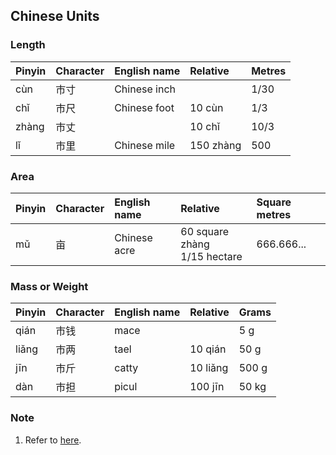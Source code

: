 ## Chinese Units

### Length

|Pinyin|Character|English name|Relative |Metres |
|:-----|:--------|:-----------|:--------|:------|
|cùn   |市寸     |Chinese inch|         |1/30   |
|chǐ   |市尺     |Chinese foot|10 cùn   |1/3    |
|zhàng |市丈     |            |10 chǐ   |10/3   |
|lǐ    |市里     |Chinese mile|150 zhàng|500    |

### Area

|Pinyin|Character|English name|Relative                       |Square metres|
|:-----|:--------|:-----------|:------------------------------|:------------|
|mǔ    |亩       |Chinese acre|60 square zhàng<br>1/15 hectare|666.666...   |

### Mass or Weight

|Pinyin|Character|English name|Relative|Grams|
|:-----|:--------|:-----------|:-------|:----|
|qián  |市钱     |mace        |        |5 g  |
|liǎng |市两     |tael        |10 qián |50 g |
|jīn   |市斤     |catty       |10 liǎng|500 g|
|dàn   |市担     |picul       |100 jīn |50 kg|

### Note

1. Refer to [here](https://en.wikipedia.org/wiki/Chinese_units_of_measurement).